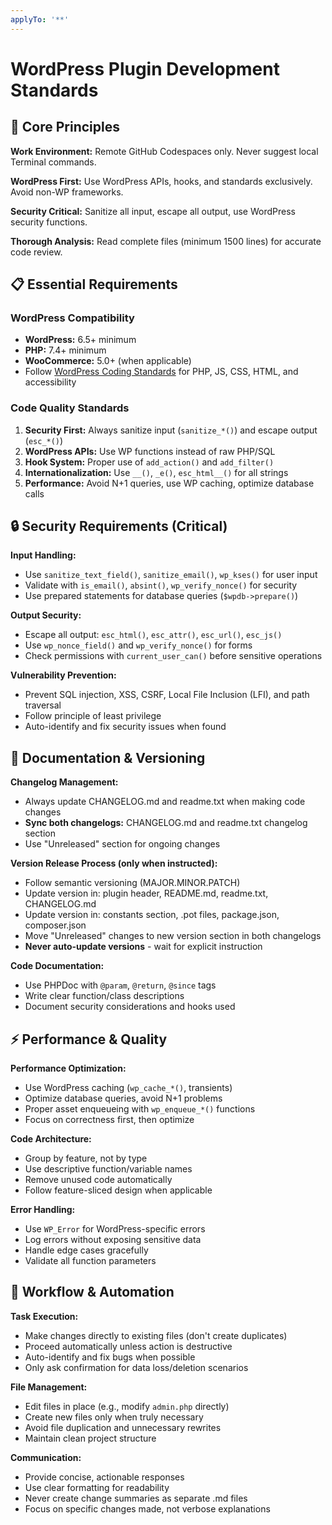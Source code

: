 ```yaml
---
applyTo: '**'
---
```


# WordPress Plugin Development Standards

## 🎯 Core Principles

**Work Environment:** Remote GitHub Codespaces only. Never suggest local Terminal commands.

**WordPress First:** Use WordPress APIs, hooks, and standards exclusively. Avoid non-WP frameworks.

**Security Critical:** Sanitize all input, escape all output, use WordPress security functions.

**Thorough Analysis:** Read complete files (minimum 1500 lines) for accurate code review.

## 📋 Essential Requirements

### WordPress Compatibility
- **WordPress:** 6.5+ minimum
- **PHP:** 7.4+ minimum  
- **WooCommerce:** 5.0+ (when applicable)
- Follow [WordPress Coding Standards](https://developer.wordpress.org/coding-standards/) for PHP, JS, CSS, HTML, and accessibility

### Code Quality Standards
1. **Security First:** Always sanitize input (`sanitize_*()`) and escape output (`esc_*()`)
2. **WordPress APIs:** Use WP functions instead of raw PHP/SQL
3. **Hook System:** Proper use of `add_action()` and `add_filter()`
4. **Internationalization:** Use `__()`, `_e()`, `esc_html__()` for all strings
5. **Performance:** Avoid N+1 queries, use WP caching, optimize database calls

## 🔒 Security Requirements (Critical)

**Input Handling:**
- Use `sanitize_text_field()`, `sanitize_email()`, `wp_kses()` for user input
- Validate with `is_email()`, `absint()`, `wp_verify_nonce()` for security
- Use prepared statements for database queries (`$wpdb->prepare()`)

**Output Security:**
- Escape all output: `esc_html()`, `esc_attr()`, `esc_url()`, `esc_js()`
- Use `wp_nonce_field()` and `wp_verify_nonce()` for forms
- Check permissions with `current_user_can()` before sensitive operations

**Vulnerability Prevention:**
- Prevent SQL injection, XSS, CSRF, Local File Inclusion (LFI), and path traversal
- Follow principle of least privilege
- Auto-identify and fix security issues when found

## 📝 Documentation & Versioning

**Changelog Management:**
- Always update CHANGELOG.md and readme.txt when making code changes
- **Sync both changelogs:** CHANGELOG.md and readme.txt changelog section
- Use "Unreleased" section for ongoing changes

**Version Release Process (only when instructed):**
- Follow semantic versioning (MAJOR.MINOR.PATCH)
- Update version in: plugin header, README.md, readme.txt, CHANGELOG.md
- Update version in: constants section, .pot files, package.json, composer.json
- Move "Unreleased" changes to new version section in both changelogs
- **Never auto-update versions** - wait for explicit instruction

**Code Documentation:**
- Use PHPDoc with `@param`, `@return`, `@since` tags
- Write clear function/class descriptions
- Document security considerations and hooks used

## ⚡ Performance & Quality

**Performance Optimization:**
- Use WordPress caching (`wp_cache_*()`, transients)
- Optimize database queries, avoid N+1 problems
- Proper asset enqueueing with `wp_enqueue_*()` functions
- Focus on correctness first, then optimize

**Code Architecture:**
- Group by feature, not by type
- Use descriptive function/variable names
- Remove unused code automatically
- Follow feature-sliced design when applicable

**Error Handling:**
- Use `WP_Error` for WordPress-specific errors
- Log errors without exposing sensitive data
- Handle edge cases gracefully
- Validate all function parameters

## 🚀 Workflow & Automation

**Task Execution:**
- Make changes directly to existing files (don't create duplicates)
- Proceed automatically unless action is destructive
- Auto-identify and fix bugs when possible
- Only ask confirmation for data loss/deletion scenarios

**File Management:**
- Edit files in place (e.g., modify `admin.php` directly)
- Create new files only when truly necessary
- Avoid file duplication and unnecessary rewrites
- Maintain clean project structure

**Communication:**
- Provide concise, actionable responses
- Use clear formatting for readability
- Never create change summaries as separate .md files
- Focus on specific changes made, not verbose explanations